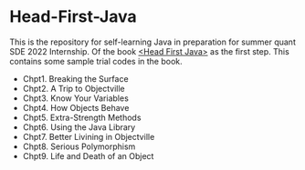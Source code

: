 # Head-First-Java
This is the repository for self-learning Java in preparation for summer quant SDE 2022 Internship.
Of the book [&lt;Head First Java>](https://www.oreilly.com/library/view/head-first-java/0596009208/) as the first step. 
This contains some sample trial codes in the book.

+ Chpt1. Breaking the Surface
+ Chpt2. A Trip to Objectville
+ Chpt3. Know Your Variables
+ Chpt4. How Objects Behave
+ Chpt5. Extra-Strength Methods
+ Chpt6. Using the Java Library
+ Chpt7. Better Livining in Objectville
+ Chpt8. Serious Polymorphism
+ Chpt9. Life and Death of an Object

